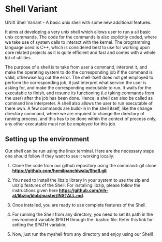 # Shell Variant
UNIX Shell Variant - A basic unix shell with some new additional features.

It aims at developing a very unix shell which allows user to run a all basic unix 
commands. The code for the commands is also explicitly coded, where we take use of system
calls to interact with the kernel. The programming language used is C++, which is considered
best to use for working upon core related projects as it is quite efficient and fast and comes with
a whole lot of utilities.

The purpose of a shell is to take from user a command, interpret it, and make
the operating system to do the corresponding job if the command is valid, otherwise log out the
error. The shell itself does not get employed to perform the corresponding job, it just interpret
what service the user is asking for, and make the corresponding executable to run. It waits
for the executable to finish, and resume its functioning (i.e taking commands from the user)
after the job has been done. Hence, a shell can also be called as command line interpreter. A
shell also allows the user to run executable of there own. A few commands are build-in in the
shell itself, like the change directory command, where we are required to change the directory of
running process, and this has to be done within the context of process only, any other executable
must not be employed for this job.

## Setting up the environment
Our shell can be run using the linux terminal. Here are the necessary steps one should follow
if they want to see it working locally:

1. Clone the code from our github repository using the command:
git clone **https://github.com/hemilpanchiwala/Shell.git**

2. You need to install the libzip library in your system to use the zip and unzip features of
the Shell. For installing libzip, please follow the instructions given here **https://github.com/nih-at/libzip/blob/master/INSTALL.md**.

3. Once installed, you are ready to use complete features of the Shell.

4. For running the Shell from any directory, you need to set its path in the environment
variable $PATH through the .bashrc file. Refer this link for setting the $PATH variable.

5. Now, just run the myshell from any directory and enjoy using our Shell!
